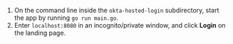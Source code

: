1. On the command line inside the `okta-hosted-login` subdirectory, start the <StackSelector snippet="applang" noSelector inline /> app by running `go run main.go`.
2. Enter `localhost:8080` in an incognito/private window, and click **Login** on the <StackSelector snippet="applang" noSelector inline /> landing page.
